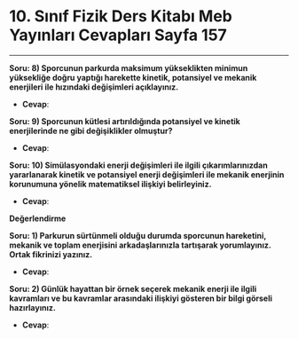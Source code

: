# 10. Sınıf Fizik Ders Kitabı Meb Yayınları Cevapları Sayfa 157

---

**Soru: 8) Sporcunun parkurda maksimum yükseklikten minimun yüksekliğe doğru yaptığı harekette kinetik, potansiyel ve mekanik enerjileri ile hızındaki değişimleri açıklayınız.**

-   **Cevap**:

**Soru: 9) Sporcunun kütlesi artırıldığında potansiyel ve kinetik enerjilerinde ne gibi değişiklikler olmuştur?**

-   **Cevap**:

**Soru: 10) Simülasyondaki enerji değişimleri ile ilgili çıkarımlarınızdan yararlanarak kinetik ve potansiyel enerji değişimleri ile mekanik enerjinin korunumuna yönelik matematiksel ilişkiyi belirleyiniz.**

-   **Cevap**:

**Değerlendirme**

**Soru: 1) Parkurun sürtünmeli olduğu durumda sporcunun hareketini, mekanik ve toplam enerjisini arkadaşlarınızla tartışarak yorumlayınız. Ortak fikrinizi yazınız.**

-   **Cevap**:

**Soru: 2) Günlük hayattan bir örnek seçerek mekanik enerji ile ilgili kavramları ve bu kavramlar arasındaki ilişkiyi gösteren bir bilgi görseli hazırlayınız.**

-   **Cevap**: